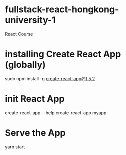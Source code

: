 # fullstack-react-hongkong-university-1
React Course

# installing Create React App (globally)
sudo npm install -g create-react-app@1.5.2

# init React App
create-react-app --help
create-react-app myapp

# Serve the App
yarn start